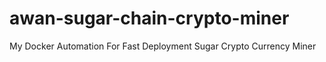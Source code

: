 # awan-sugar-chain-crypto-miner
My Docker Automation For Fast Deployment Sugar Crypto Currency Miner
